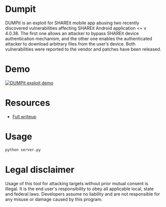 # Dumpit
DUMPit is an exploit for SHAREit mobile app abusing two recently discovered vulnerabilities affecting SHAREit Android application <= v 4.0.38. The first one allows an attacker to bypass SHAREit device authentication mechanism, and the other one enables the authenticated attacker to download arbitrary files from the user’s device. Both vulnerabilities were reported to the vendor and patches have been released.

# Demo
[![DUMPit exploit demo](http://i.imgur.com/7YTMFQp.png)](https://youtube.com "DUMPit exploit demo - Click to Watch!")

# Resources
- [Full writeup](https://blog.redforce.io/?p=421)

# Usage
```bash
python server.py
```

# Legal disclaimer
Usage of this tool for attacking targets without prior mutual consent is illegal. It is the end user's responsibility to obey all applicable local, state and federal laws. Developers assume no liability and are not responsible for any misuse or damage caused by this program.